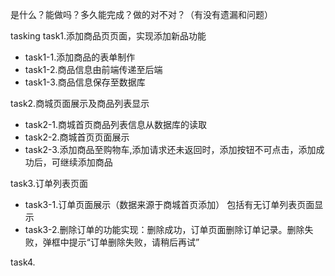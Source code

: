 是什么？能做吗？多久能完成？做的对不对？（有没有遗漏和问题）

tasking
task1.添加商品页页面，实现添加新品功能
- task1-1.添加商品的表单制作 
- task1-2.商品信息由前端传递至后端 
- task1-3.商品信息保存至数据库 

task2.商城页面展示及商品列表显示
- task2-1.商城首页商品列表信息从数据库的读取 
- task2-2.商城首页页面展示
- task2-3.添加商品至购物车,添加请求还未返回时，添加按钮不可点击，添加成功后，可继续添加商品


task3.订单列表页面
- task3-1.订单页面展示（数据来源于商城首页添加） 包括有无订单列表页面显示
- task3-2.删除订单的功能实现：删除成功，订单页面删除订单记录。删除失败，弹框中提示“订单删除失败，请稍后再试”


task4.